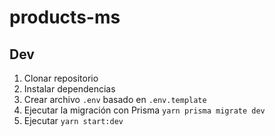 # products-ms

## Dev

1. Clonar repositorio
2. Instalar dependencias
3. Crear archivo `.env` basado en `.env.template`
4. Ejecutar la migración con Prisma `yarn prisma migrate dev`
5. Ejecutar `yarn start:dev`